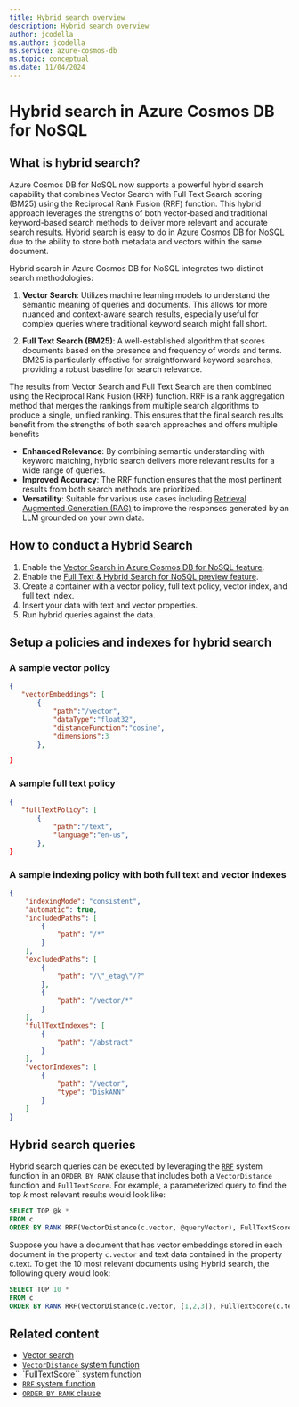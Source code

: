 ```yaml
---
title: Hybrid search overview
description: Hybrid search overview 
author: jcodella
ms.author: jcodella
ms.service: azure-cosmos-db
ms.topic: conceptual
ms.date: 11/04/2024
---
```


# Hybrid search in Azure Cosmos DB for NoSQL

## What is hybrid search?

Azure Cosmos DB for NoSQL now supports a powerful hybrid search capability that combines Vector Search with Full Text Search scoring (BM25) using the Reciprocal Rank Fusion (RRF) function. This hybrid approach leverages the strengths of both vector-based and traditional keyword-based search methods to deliver more relevant and accurate search results. Hybrid search is easy to do in Azure Cosmos DB for NoSQL due to the ability to store both metadata and vectors within the same document. 

Hybrid search in Azure Cosmos DB for NoSQL integrates two distinct search methodologies:

1. **Vector Search**: Utilizes machine learning models to understand the semantic meaning of queries and documents. This allows for more nuanced and context-aware search results, especially useful for complex queries where traditional keyword search might fall short.
   
2. **Full Text Search (BM25)**: A well-established algorithm that scores documents based on the presence and frequency of words and terms. BM25 is particularly effective for straightforward keyword searches, providing a robust baseline for search relevance.

The results from Vector Search and Full Text Search are then combined using the Reciprocal Rank Fusion (RRF) function. RRF is a rank aggregation method that merges the rankings from multiple search algorithms to produce a single, unified ranking. This ensures that the final search results benefit from the strengths of both search approaches and offers multiple benefits

- **Enhanced Relevance**: By combining semantic understanding with keyword matching, hybrid search delivers more relevant results for a wide range of queries.
- **Improved Accuracy**: The RRF function ensures that the most pertinent results from both search methods are prioritized.
- **Versatility**: Suitable for various use cases including [Retrieval Augmented Generation (RAG)](rag.md) to improve the responses generated by an LLM grounded on your own data.

## How to conduct a Hybrid Search

1. Enable the [Vector Search in Azure Cosmos DB for NoSQL feature](../nosql/vector-search.md#enable-the-vector-indexing-and-search-feature).
2. Enable the [Full Text & Hybrid Search for NoSQL preview feature](../nosql/fulltext-search.md).
3. Create a container with a vector policy, full text policy, vector index, and full text index.
4. Insert your data with text and vector properties.
5. Run hybrid queries against the data.

## Setup a policies and indexes for hybrid search

### A sample vector policy
 ```json
{
    "vectorEmbeddings": [
        {
            "path":"/vector",
            "dataType":"float32",
            "distanceFunction":"cosine",
            "dimensions":3
        },

}
```
     
### A sample full text policy
 ```json
{
    "fullTextPolicy": [
        {
            "path":"/text",
            "language":"en-us",
        },
}
```

### A sample indexing policy with both full text and vector indexes
```json
{
    "indexingMode": "consistent",
    "automatic": true,
    "includedPaths": [
        {
            "path": "/*"
        }
    ],
    "excludedPaths": [
        {
            "path": "/\"_etag\"/?"
        },
        {
            "path": "/vector/*"
        }
    ],
    "fullTextIndexes": [
        {
            "path": "/abstract"
        }
    ],
    "vectorIndexes": [
        {
            "path": "/vector",
            "type": "DiskANN"
        }
    ]
}
```

## Hybrid search queries

Hybrid search queries can be executed by leveraging the [`RRF`](../nosql/query/rrf.md) system function in an `ORDER BY RANK` clause that includes both a `VectorDistance` function and `FullTextScore`. For example, a parameterized query to find the top *k* most relevant results would look like:

```sql
SELECT TOP @k *
FROM c
ORDER BY RANK RRF(VectorDistance(c.vector, @queryVector), FullTextScore(c.content, [@searchTerm1, @searchTerm2, ...]))
```

Suppose you have a document that has vector embeddings stored in each document in the property `c.vector` and text data contained in the property c.text. To get the 10 most relevant documents using Hybrid search, the following query would look:

```sql
SELECT TOP 10 * 
FROM c
ORDER BY RANK RRF(VectorDistance(c.vector, [1,2,3]), FullTextScore(c.text, ["text", "to", "search", "goes" ,"here])
```


## Related content
- [Vector search](../nosql/vector-search.md)
- [``VectorDistance`` system function](../nosql/query/vectordistance.md)
- [`FullTextScore`` system function](../nosql/query/fulltextscore.md)
- [`RRF` system function](../nosql/query/rrf.md)
- [`ORDER BY RANK` clause](../nosql/query/order-by-rank.md)
